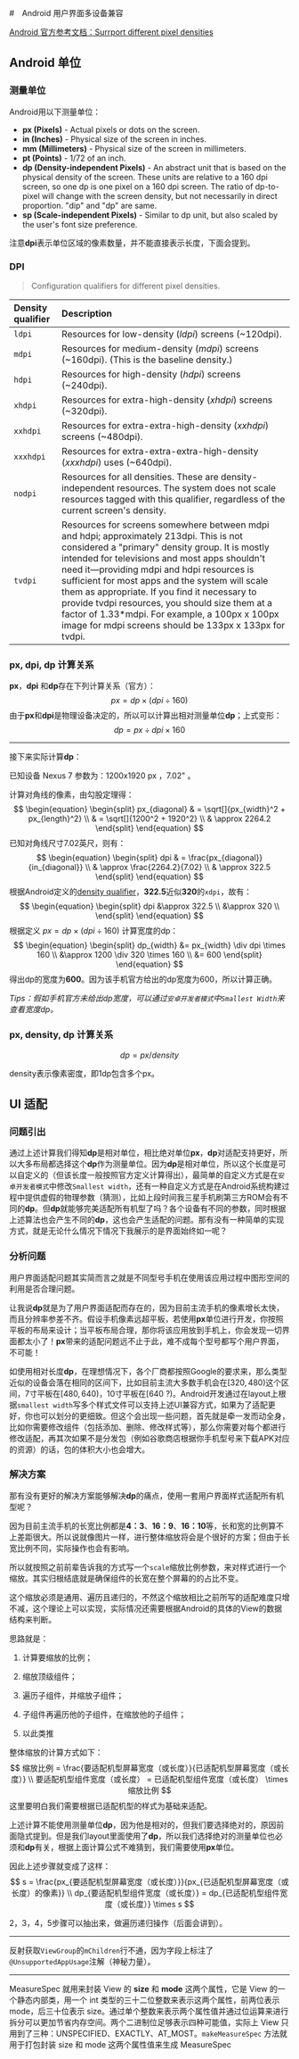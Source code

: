 #　Android 用户界面多设备兼容

[Android 官方参考文档：Surrport different pixel densities](https://developer.android.com/training/multiscreen/screendensities)

## Android 单位

### 测量单位

Android用以下测量单位：

- **px (Pixels)** - Actual pixels or dots on the screen.
- **in (Inches)** - Physical size of the screen in inches.
- **mm (Millimeters)** - Physical size of the screen in millimeters.
- **pt (Points)** - 1/72 of an inch.
- **dp (Density-independent Pixels)** - An abstract unit that is based on the physical density of the screen. These units are relative to a 160 dpi screen, so one dp is one pixel on a 160 dpi screen. The ratio of dp-to-pixel will change with the screen density, but not necessarily in direct proportion. "dip" and "dp" are same.
- **sp (Scale-independent Pixels)** - Similar to dp unit, but also scaled by the user's font size preference.

注意**dpi**表示单位区域的像素数量，并不能直接表示长度，下面会提到。

### DPI

>  Configuration qualifiers for different pixel densities.

| Density qualifier | Description                                                  |
| :---------------- | :----------------------------------------------------------- |
| `ldpi`            | Resources for low-density (*ldpi*) screens (~120dpi).        |
| `mdpi`            | Resources for medium-density (*mdpi*) screens (~160dpi). (This is the baseline density.) |
| `hdpi`            | Resources for high-density (*hdpi*) screens (~240dpi).       |
| `xhdpi`           | Resources for extra-high-density (*xhdpi*) screens (~320dpi). |
| `xxhdpi`          | Resources for extra-extra-high-density (*xxhdpi*) screens (~480dpi). |
| `xxxhdpi`         | Resources for extra-extra-extra-high-density (*xxxhdpi*) uses (~640dpi). |
| `nodpi`           | Resources for all densities. These are density-independent resources. The system does not scale resources tagged with this qualifier, regardless of the current screen's density. |
| `tvdpi`           | Resources for screens somewhere between mdpi and hdpi; approximately 213dpi. This is not considered a "primary" density group. It is mostly intended for televisions and most apps shouldn't need it—providing mdpi and hdpi resources is sufficient for most apps and the system will scale them as appropriate. If you find it necessary to provide tvdpi resources, you should size them at a factor of 1.33*mdpi. For example, a 100px x 100px image for mdpi screens should be 133px x 133px for tvdpi. |

### px, dpi, dp 计算关系

**px**，**dpi** 和**dp**存在下列计算关系（官方）：
$$
px = dp \times (dpi \div 160)
$$
由于**px**和**dpi**是物理设备决定的，所以可以计算出相对测量单位**dp**；上式变形：
$$
dp = px \div dpi \times 160
$$

---

接下来实际计算**dp**：

已知设备 Nexus 7 参数为：1200x1920 px ，7.02" 。

计算对角线的像素，由勾股定理得：
$$
\begin{equation}
\begin{split}
px_{diagonal}
& = \sqrt[]{px_{width}^2 + px_{length}^2} \\
& = \sqrt[]{1200^2 + 1920^2} \\
& \approx 2264.2
\end{split}
\end{equation}
$$
已知对角线尺寸7.02英尺，则有：
$$
\begin{equation}
\begin{split}
dpi
& = \frac{px_{diagonal}}{in_{diagonal}} \\
& \approx \frac{2264.2}{7.02} \\
& \approx 322.5
\end{split}
\end{equation}
$$
根据Android定义的[density qualifier](###DPI)，**322.5**近似**320**的`xdpi`，故有：
$$
\begin{equation}
\begin{split}
dpi
&\approx 322.5 \\
&\approx 320 \\
\end{split}
\end{equation}
$$
根据定义 $px = dp \times (dpi \div 160)$ 计算宽度的dp：
$$
\begin{equation}
\begin{split}
dp_{width} 
&= px_{width} \div dpi \times 160 \\
&\approx 1200 \div 320 \times 160 \\
&= 600
\end{split}
\end{equation}
$$
得出dp的宽度为**600**。因为该手机官方给出的dp宽度为600，所以计算正确。

*Tips：假如手机官方未给出dp宽度，可以通过`安卓开发者模式`中`Smallest Width`来查看宽度dp。*

### px, density, dp 计算关系

$$
dp = px / density
$$

density表示像素密度，即1dp包含多个px。



## UI 适配

### 问题引出

通过上述计算我们得知**dp**是相对单位，相比绝对单位**px**，**dp**对适配支持更好，所以大多布局都选择这个**dp**作为测量单位。因为**dp**是相对单位，所以这个长度是可以自定义的（但该长度一般按照官方定义计算得出），最简单的自定义方式是在`安卓开发者模式`中修改`Smallest width`，还有一种自定义方式是在Android系统构建过程中提供虚假的物理参数（猜测），比如上段时间我三星手机刷第三方ROM会有不同的**dp**。但**dp**就能够完美适配所有机型了吗？各个设备有不同的参数，同时根据上述算法也会产生不同的**dp**，这也会产生适配的问题。那有没有一种简单的实现方式，就是无论什么情况下情况下我展示的是界面始终如一呢？

### 分析问题

用户界面适配问题其实简而言之就是不同型号手机在使用该应用过程中图形空间的利用是否合理问题。

让我说**dp**就是为了用户界面适配而存在的，因为目前主流手机的像素增长太快，而且分辨率参差不齐。假设手机像素远超平板，若使用**px**单位进行开发，你按照平板的布局来设计；当平板布局合理，那你将该应用放到手机上，你会发现一切界面都太小了！**px**带来的适配问题远不止于此，难不成每个型号都写个用户界面，不可能！

如使用相对长度**dp**，在理想情况下，各个厂商都按照Google的要求来，那么类型近似的设备会落在相同的区间下，比如目前主流大多数手机会在$[320,480)$这个区间，7寸平板在$[480,640)$，10寸平板在$[640~?)$。Android开发通过在layout上根据`smallest width`写多个样式文件可以支持上述UI兼容方式，如果为了适配更好，你也可以划分的更细致。但这个会出现一些问题，首先就是牵一发而动全身，比如你需要修改组件（包括添加、删除、修改样式等），那么你需要对每个都进行修改适配，再其次如果不是分发包（例如谷歌商店根据你手机型号来下载APK对应的资源）的话，包的体积大小也会增大。

### 解决方案

那有没有更好的解决方案能够解决**dp**的痛点，使用一套用户界面样式适配所有机型呢？

因为目前主流手机的长宽比例都是**4：3**、**16：9**、**16：10**等，长和宽的比例算不上差距很大。所以说就像图片一样，进行整体缩放将会是个很好的方案；但由于长宽比例不同，实际操作也会有影响。


所以就按照之前前辈告诉我的方式写一个`scale`缩放比例参数，来对样式进行一个缩放。其实归根结底就是确保组件的长宽在整个屏幕的的占比不变。

这个缩放必须是通用、遍历且递归的，不然这个缩放相比之前所写的适配难度只增不减，这个理论上可以实现，实际情况还需要根据Android的具体的View的数据结构来判断。

思路就是：

1. 计算要缩放的比例；
2. 缩放顶级组件；

3. 遍历子组件，并缩放子组件；

4. 子组件再遍历他的子组件，在缩放他的子组件；
5. 以此类推

整体缩放的计算方式如下：
$$
缩放比例 = \frac{要适配机型屏幕宽度（或长度）}{已适配机型屏幕宽度（或长度）} \\
要适配机型组件宽度（或长度） = 已适配机型组件宽度（或长度） \times 缩放比例
$$
这里要明白我们需要根据已适配机型的样式为基础来适配。

上述计算不能使用测量单位**dp**，因为他是相对的，但我们要选择绝对的，原因前面隐式提到。但是我们layout里面使用了**dp**，所以我们选择绝对的测量单位也必须和**dp**有关，根据上面计算公式不难猜到，我们需要使用**px**单位。

因此上述步骤就变成了这样：
$$
s = \frac{px_{要适配机型屏幕宽度（或长度）}}{px_{已适配机型屏幕宽度（或长度）的像素}} \\
dp_{要适配机型组件宽度（或长度）} = dp_{已适配机型组件宽度（或长度）} \times s
$$

2，3，4，5步骤可以抽出来，做遍历递归操作（后面会讲到）。

---

反射获取`ViewGroup`的`mChildren`行不通，因为字段上标注了`@UnsupportedAppUsage`注解（神秘力量）。



---

MeasureSpec 就用来封装 View 的 **size** 和 **mode** 这两个属性，它是 View 的一个静态内部类，用一个 int 类型的三十二位整数来表示这两个属性，前两位表示 mode，后三十位表示 size。通过单个整数来表示两个属性值并通过位运算来进行拆分可以更加节省内存空间。两个二进制位足够表示四种可能值，实际上 View 只用到了三种：UNSPECIFIED、EXACTLY、AT_MOST。`makeMeasureSpec` 方法就用于打包封装 size 和 mode 这两个属性值来生成 MeasureSpec